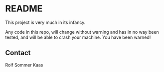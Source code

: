 # README #

This project is very much in its infancy.

Any code in this repo, will change without warning and has in no way been tested, and will be able to crash your machine. You have been warned!

## Contact ##

Rolf Sommer Kaas
